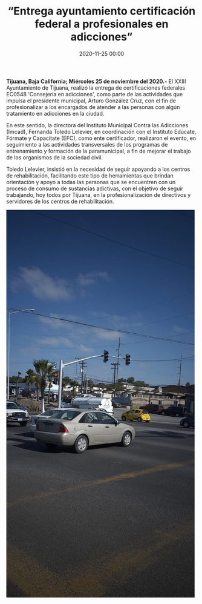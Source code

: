 ﻿---
layout: blog
title:  “Entrega ayuntamiento certificación federal a profesionales en adicciones”
date:  2020-11-25 00:00
categories: tijuana
permalink: /:categories/:title:output_ext
image: /img/cnr/entrega-ayuntamiento-certificacion.jpg
autor: 
---

**Tijuana, Baja California; Miércoles 25 de noviembre del 2020.-** El XXIII Ayuntamiento de Tijuana, realizó la entrega de certificaciones federales EC0548 'Consejería en adicciones', como parte de las actividades que impulsa el presidente municipal, Arturo González Cruz, con el fin de profesionalizar a los encargados de atender a las personas con algún tratamiento en adicciones en la ciudad.

En este sentido, la directora del Instituto Municipal Contra las Adicciones (Imcad), Fernanda Toledo Lelevier, en coordinación con el Instituto Edúcate, Fórmate y Capacítate (EFC), como ente certificador, realizaron el evento, en seguimiento a las actividades transversales de los programas de entrenamiento y formación de la paramunicipal, a fin de mejorar el trabajo de los organismos de la sociedad civil.

Toledo Lelevier, insistió en la necesidad de seguir apoyando a los centros de rehabilitación, facilitando este tipo de herramientas que brindan orientación y apoyo a todas las personas que se encuentren con un proceso de consumo de sustancias adictivas, con el objetivo de seguir trabajando, hoy todos por Tijuana, en la profesionalización de directivos y servidores de los centros de rehabilitación.

<div id="carouselExampleSlidesOnly" class="carousel slide" data-ride="carousel">
  <div class="carousel-inner">
    <div class="carousel-item active">
       <img class="d-block w-100" src="/img/cnr/manejar-con-precaucion.jpg" loading="lazy"  alt="manejar con precaucion">
    </div>
  </div>
</div>